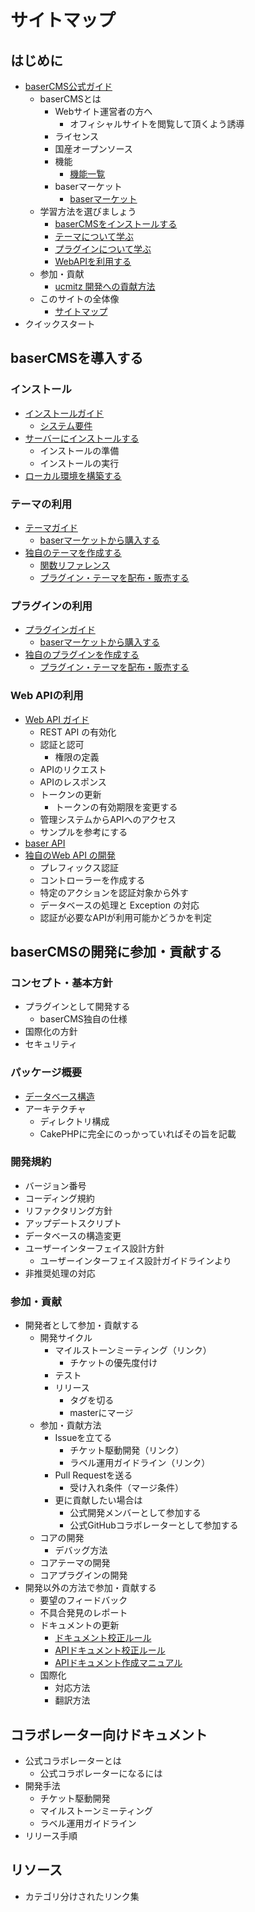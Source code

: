# サイトマップ

## はじめに
- [baserCMS公式ガイド](index)
  - baserCMSとは
    - Webサイト運営者の方へ
      - オフィシャルサイトを閲覧して頂くよう誘導
    - ライセンス
    - 国産オープンソース
    - 機能 
      - [機能一覧](functions.md)
    - baserマーケット
      - [baserマーケット](market)
  - 学習方法を選びましょう
    - [baserCMSをインストールする](introduce/index)
    - [テーマについて学ぶ](theme/index)
    - [プラグインについて学ぶ](plugin/index)
    - [WebAPIを利用する](web_api/)
  - 参加・貢献
    - [ucmitz 開発への貢献方法](./ucmitz/index)
  - このサイトの全体像
    - [サイトマップ](sitemap) 
- クイックスタート

## baserCMSを導入する
### インストール
- [インストールガイド](introduce/index)
  - [システム要件](introduce/system_requirements)
- [サーバーにインストールする](introduce/install)
  - インストールの準備
  - インストールの実行
- [ローカル環境を構築する](introduce/build_local_env)

### テーマの利用
- [テーマガイド](theme/)
  - [baserマーケットから購入する](market.md#baserマーケットから購入する)
- [独自のテーマを作成する](theme/develop_theme)
  - [関数リファレンス](theme/reference/)
  - [プラグイン・テーマを配布・販売する](market.md#プラグイン・テーマを配布・販売する)

### プラグインの利用
- [プラグインガイド](plugin/index)
  - [baserマーケットから購入する](market.md#baserマーケットから購入する)
- [独自のプラグインを作成する](plugin/develop_plugin)
  - [プラグイン・テーマを配布・販売する](market.md#プラグイン・テーマを配布・販売する)

### Web APIの利用
- [Web API ガイド](web_api/index)
  - REST API の有効化
  - 認証と認可
    - 権限の定義
  - APIのリクエスト
  - APIのレスポンス 
  - トークンの更新
    - トークンの有効期限を変更する
  - 管理システムからAPIへのアクセス
  - サンプルを参考にする  
- [baser API](web_api/baser_api/index)
- [独自のWeb API の開発](web_api/develop_api)
  - プレフィックス認証
  - コントローラーを作成する
  - 特定のアクションを認証対象から外す
  - データベースの処理と Exception の対応
  - 認証が必要なAPIが利用可能かどうかを判定 

## baserCMSの開発に参加・貢献する

### コンセプト・基本方針
- プラグインとして開発する
  - baserCMS独自の仕様
- 国際化の方針
- セキュリティ

### パッケージ概要
- [データベース構造](package/database.md)
- アーキテクチャ
  - ディレクトリ構成
  - CakePHPに完全にのっかっていればその旨を記載

### 開発規約
- バージョン番号
- コーディング規約
- リファクタリング方針
- アップデートスクリプト
- データベースの構造変更
- ユーザーインターフェイス設計方針
  - ユーザーインターフェイス設計ガイドラインより
- 非推奨処理の対応

### 参加・貢献
- 開発者として参加・貢献する
  - 開発サイクル
    - マイルストーンミーティング（リンク）
      - チケットの優先度付け
    - テスト
    - リリース
      - タグを切る
      - masterにマージ
  - 参加・貢献方法
    - Issueを立てる
      - チケット駆動開発（リンク）
      - ラベル運用ガイドライン（リンク）
    - Pull Requestを送る
      - 受け入れ条件（マージ条件）
    - 更に貢献したい場合は
      - 公式開発メンバーとして参加する
      - 公式GitHubコラボレーターとして参加する
  - コアの開発
    - デバッグ方法
  - コアテーマの開発
  - コアプラグインの開発
- 開発以外の方法で参加・貢献する
  - 要望のフィードバック
  - 不具合発見のレポート
  - ドキュメントの更新
    - [ドキュメント校正ルール](doc_writing/document_writing_rules)
    - [APIドキュメント校正ルール](doc_writing/api_document_writing_rules)
    - [APIドキュメント作成マニュアル](doc_writing/api_document_writing_manual)
  - 国際化
    - 対応方法
    - 翻訳方法

## コラボレーター向けドキュメント
- 公式コラボレーターとは
  - 公式コラボレーターになるには
- 開発手法
  - チケット駆動開発
  - マイルストーンミーティング
  - ラベル運用ガイドライン
- リリース手順

## リソース
- カテゴリ分けされたリンク集




